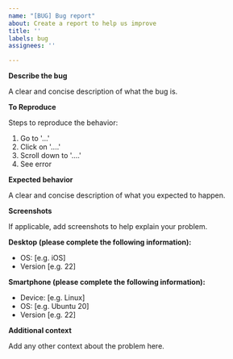 ```yaml
---
name: "[BUG] Bug report"
about: Create a report to help us improve
title: ''
labels: bug
assignees: ''

---
```


**Describe the bug**

A clear and concise description of what the bug is.

**To Reproduce**

Steps to reproduce the behavior:

1. Go to '...'
2. Click on '....'
3. Scroll down to '....'
4. See error

**Expected behavior**

A clear and concise description of what you expected to happen.

**Screenshots**

If applicable, add screenshots to help explain your problem.

**Desktop (please complete the following information):**

- OS: [e.g. iOS]
- Version [e.g. 22]

**Smartphone (please complete the following information):**

- Device: [e.g. Linux]
- OS: [e.g. Ubuntu 20]
- Version [e.g. 22]

**Additional context**

Add any other context about the problem here.
